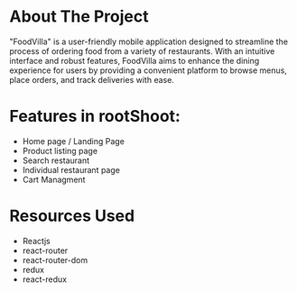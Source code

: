 # About The Project

"FoodVilla" is a user-friendly mobile application designed to streamline the process of ordering food from a variety of restaurants. With an intuitive interface and robust features, FoodVilla aims to enhance the dining experience for users by providing a convenient platform to browse menus, place orders, and track deliveries with ease.

# Features in rootShoot:
- Home page / Landing Page
- Product listing page
- Search restaurant
- Individual restaurant page
- Cart Managment
 
# Resources Used
- Reactjs
- react-router
- react-router-dom
- redux
- react-redux
